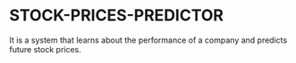 # STOCK-PRICES-PREDICTOR
It is a system that learns about the performance of a company and predicts future stock prices.
